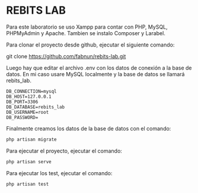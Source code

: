 # REBITS LAB

Para este laboratorio se uso Xampp para contar con PHP, MySQL, PHPMyAdmin y Apache. Tambien se instalo Composer y Larabel.

Para clonar el proyecto desde github, ejecutar el siguiente comando:

git clone https://github.com/fabnun/rebits-lab.git

Luego hay que editar el archivo .env con los datos de conexión a la base de datos. En mi caso usare MySQL localmente y la base de datos se llamará rebits_lab.

```properties
DB_CONNECTION=mysql
DB_HOST=127.0.0.1
DB_PORT=3306
DB_DATABASE=rebits_lab
DB_USERNAME=root
DB_PASSWORD=
```

Finalmente creamos los datos de la base de datos con el comando:

```bash
php artisan migrate
```

Para ejecutar el proyecto, ejecutar el comando:

```bash
php artisan serve
```

Para ejecutar los test, ejecutar el comando:

```bash
php artisan test
```
